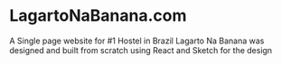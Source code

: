 # LagartoNaBanana.com


A Single page website for #1 Hostel in Brazil Lagarto Na Banana 
was designed and built from scratch using React and Sketch for the design

